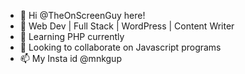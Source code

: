 - 👋 Hi @TheOnScreenGuy here!
- 👀 Web Dev | Full Stack | WordPress | Content Writer
- 🌱 Learning PHP currently
- 💞️ Looking to collaborate on Javascript programs
- 📫 My Insta id @mnkgup 

<!---
TheOnScreenGuy/TheOnScreenGuy is a ✨ special ✨ repository because its `README.md` (this file) appears on your GitHub profile.
You can click the Preview link to take a look at your changes.
--->
